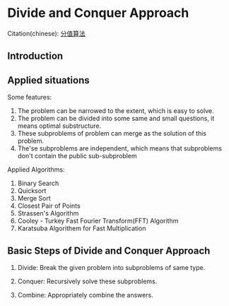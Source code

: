 # Divide and Conquer Approach

Citation(chinese): [分值算法](https://www.cnblogs.com/steven_oyj/archive/2010/05/22/1741370.html)

## Introduction





## Applied situations

Some features:

1. The problem can be narrowed to the extent, which is easy to solve.
2. The problem can be divided into some same and small questions, it means optimal substructure.
3. These subproblems of problem can merge as the solution of this problem.
4. The'se subproblems are independent,  which means that subproblems don't contain the public sub-subproblem



Applied Algorithms:

1. Binary Search
2. Quicksort
3. Merge Sort
4. Closest Pair of Points
5. Strassen's Algorithm
6. Cooley - Turkey Fast Fourier Transform(FFT) Algorithm
7. Karatsuba Algorithem for Fast Multiplication



## Basic Steps of Divide and Conquer Approach

1. Divide: Break the given problem into subproblems of same type.

2. Conquer: Recursively solve these subproblems.

3. Combine: Appropriately combine the answers.
